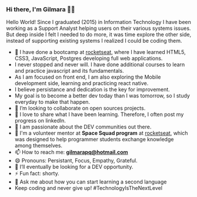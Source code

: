 ### Hi there, I'm Gilmara :woman_technologist:

Hello World!
Since I graduated (2015) in Information Technology I have been working as a Support Analyst helping users on their various systems issues. 
But deep inside I felt I needed to do more, it was time explore the other side, instead of supporting existing systems I realized I could be coding them. 
- 🌱 I have done a bootcamp at [rocketseat](https://rocketseat.com.br/), where I have learned HTML5, CSS3, JavaScript, Postgres developing full web applications.
- I never stopped and never will. I have done additional courses to learn and practice javascript and its fundamentals.
- As I am focused on front end, I am also exploring the Mobile development side, learning and practicing react native.
- I believe persistance and dedication is the key for improvement.
- My goal is to become a better dev today than I was tomorrow, so I study everyday to make that happen.
- 👯 I’m looking to collaborate on open sources projects.
- 💬 I love to share what I have been learning. Therefore, I often post my progress on linkedIn.
- 👋 I am passionate about the DEV communities out there.
- :raising_hand: I'm a volunteer mentor at **Space Squad program** at [rocketseat](https://rocketseat.com.br/), which was designed to help programmer students exchange knowledge among themselves.
- 📫 How to reach me: **gilmarapq@hotmail.com**
- 😄 Pronouns: Persistant, Focus, Empathy, Grateful.
- 🤔 I’ll eventually be looking for a DEV opportunity.  
- ⚡ Fun fact: shorty.
- 💬 Ask me about how you can start learning a second language
-  Keep coding and never give up!
 #TechnologyIsTheNextLevel

<!--
**Gilmara-Git/Gilmara-Git** is a ✨ _special_ ✨ repository because its `README.md` (this file) appears on your GitHub profile.

Here are some ideas to get you started:

- 🔭 I’m currently working on random little projects designed to learn while practicing. 
- 🌱 I’m currently learning HTML5, CSS3, JavaScript, Postgres
- 👯 I’m looking to collaborate open sources projects.
- 🤔 I’m looking for help with ...
- 💬 Ask me about ...
- 📫 How to reach me: **gilmarapq@hotmail.com**
- 😄 Pronouns: 
- ⚡ Fun fact: shorty
-->

